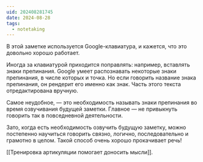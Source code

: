 ```yaml
---
uid: 202408281745
date: 2024-08-28
tags:
  - notetaking
---
```


В этой заметке используется Google-клавиатура, и кажется, что это довольно хорошо работает.

Иногда за клавиатурой приходится поправлять: например, вставлять знаки препинания. Google умеет распознавать некоторые знаки препинания, в числе которых и точка. Но если говорить название знака препинания, он рендерит его именно как знак. Часть этого текста отредактирована вручную.

Самое неудобное, — это необходимость называть знаки препинания во время озвучивания будущей заметки. Главное — не привыкнуть говорить так в повседневной деятельности.

Зато, когда есть необходимость озвучить будущую заметку, можно постепенно научиться говорить связно, логично, последовательно и грамотно в целом. Такой способ очень хорошо прокачивает речь!

[[Тренировка артикуляции помогает доносить мысли]].
